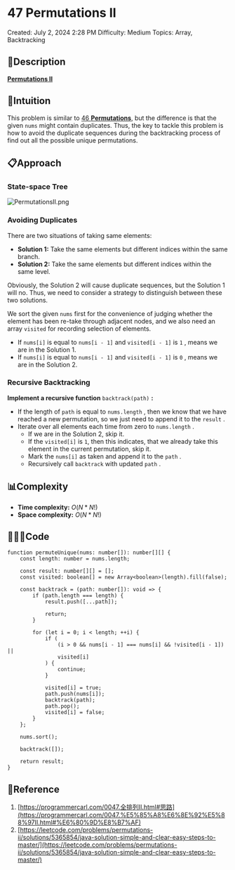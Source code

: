 # 47 Permutations II

Created: July 2, 2024 2:28 PM
Difficulty: Medium
Topics: Array, Backtracking

## 📖Description

[**Permutations II**](https://leetcode.com/problems/permutations-ii/description)

## 🤔Intuition

This problem is similar to [46 **Permutations**](https://www.notion.so/46-Permutations-3e83e1fc88994abc8bcea24124bf0921?pvs=21), but the difference is that the given `nums` might contain duplicates. Thus, the key to tackle this problem is how to avoid the duplicate sequences during the backtracking process of find out all the possible unique permutations.

## 📋Approach

### State-space Tree

![PermutationsII.png](/images/47-Permutations-II.png)

### Avoiding Duplicates

There are two situations of taking same elements:

- **Solution 1:** Take the same elements but different indices within the same branch.
- **Solution 2:** Take the same elements but different indices within the same level.

Obviously, the Solution 2 will cause duplicate sequences, but the Solution 1 will no. Thus, we need to consider a strategy to distinguish between these two solutions.

We sort the given `nums` first for the convenience of judging whether the element has been re-take through adjacent nodes, and we also need an array `visited` for recording selection of elements.

- If `nums[i]` is equal to `nums[i - 1]` and `visited[i - 1]` is `1` , means we are in the Solution 1.
- If `nums[i]` is equal to `nums[i - 1]` and `visited[i - 1]` is `0` , means we are in the Solution 2.

### Recursive Backtracking

**Implement a recursive function** `backtrack(path)` **:**

- If the length of `path` is equal to `nums.length` , then we know that we have reached a new permutation, so we just need to append it to the `result` .
- Iterate over all elements each time from zero to `nums.length` .
  - If we are in the Solution 2, skip it.
  - If the `visited[i]` is `1`, then this indicates, that we already take this element in the current permutation, skip it.
  - Mark the `nums[i]` as taken and append it to the `path` .
  - Recursively call `backtrack` with updated `path` .

## 📊Complexity

- **Time complexity:** $O(N*N!)$
- **Space complexity:** $O(N*N!)$

## 🧑🏻‍💻Code

```tsx
function permuteUnique(nums: number[]): number[][] {
    const length: number = nums.length;

    const result: number[][] = [];
    const visited: boolean[] = new Array<boolean>(length).fill(false);

    const backtrack = (path: number[]): void => {
        if (path.length === length) {
            result.push([...path]);

            return;
        }

        for (let i = 0; i < length; ++i) {
            if (
                (i > 0 && nums[i - 1] === nums[i] && !visited[i - 1]) ||
                visited[i]
            ) {
                continue;
            }

            visited[i] = true;
            path.push(nums[i]);
            backtrack(path);
            path.pop();
            visited[i] = false;
        }
    };

    nums.sort();

    backtrack([]);

    return result;
}
```

## 🔖Reference

1. [https://programmercarl.com/0047.全排列II.html#思路](https://programmercarl.com/0047.%E5%85%A8%E6%8E%92%E5%88%97II.html#%E6%80%9D%E8%B7%AF)
2. [https://leetcode.com/problems/permutations-ii/solutions/5365854/java-solution-simple-and-clear-easy-steps-to-master/](https://leetcode.com/problems/permutations-ii/solutions/5365854/java-solution-simple-and-clear-easy-steps-to-master/)
